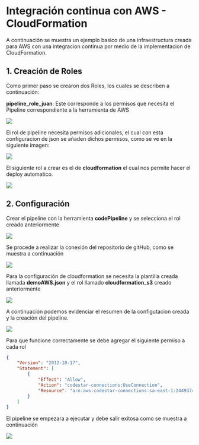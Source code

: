 # Integración continua con AWS - CloudFormation 

A continuación se muestra un ejemplo basico de una infraestructura creada para AWS con una integracion continua por medio de la implementacion de CloudFormation.

## 1. Creación de Roles
Como primer paso se crearon dos Roles, los cuales se describen a continuación:

**pipeline_role_juan**: Este corresponde a los permisos que necesita el Pipeline correspondiente a la herramienta de AWS

![](./img/1.jpg)

El rol de pipeline necesita permisos adicionales, el cual con esta configuracion de json se añaden dichos permisos, como se ve en la siguiente imagen:

![](./img/2.png)

El siguiente rol a crear es el de **cloudformation** el cual nos permite hacer el deploy automatico.

![](./img/3.png)

 ## 2. Configuración
Crear el pipeline con la herramienta **codePipeline** y se selecciona el rol creado anteriormente

![](./img/4.png)

Se procede a realizar la conexión del repositorio de gitHub, como se muestra a continuación

![](./img/5.png)
 
Para la configuración de cloudformation se necesita la plantilla creada llamada **demoAWS.json** y el rol llamado **cloudformation_s3** creado anteriormente

![](./img/6.png)

A continuación podemos evidenciar el resumen de la configutacion creada y la creación del pipeline.

![](./img/7.png)

Para que funcione correctamente se debe agregar el siguiente permiso a cada rol

```json
{
    "Version": "2012-10-17",
    "Statement": [
        {
            "Effect": "Allow",
            "Action": "codestar-connections:UseConnection",
            "Resource": "arn:aws:codestar-connections:sa-east-1:244937477184:connection/69b25c8e-7afe-47de-b963-5d55817e8751"
        }
    ]
}
```

El pipeline se empezara a ejecutar y debe salir exitosa como se muestra a continuación

![](./img/8.png)
